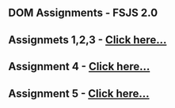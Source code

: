 ## DOM Assignments - FSJS 2.0

## Assignmets 1,2,3 - [Click here...](./DOM%20Assignment%202.0%201,2,3/readme.md)

## Assignment 4 - [Click here...](./DOM%20Assignment%204/readme.md)

## Assignment 5 - [Click here...](./DOM%20Assignment%205/readme.md)